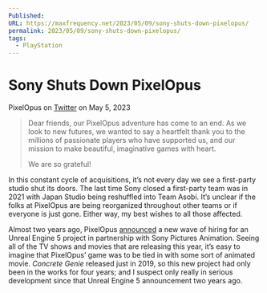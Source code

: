 ```yaml
---
Published: 
URL: https://maxfrequency.net/2023/05/09/sony-shuts-down-pixelopus/
permalink: 2023/05/09/sony-shuts-down-pixelopus/
tags:
  - PlayStation
---
```

# Sony Shuts Down PixelOpus

PixelOpus on [Twitter](https://twitter.com/Pixelopus/status/1654563543386296320) on May 5, 2023

> Dear friends, our PixelOpus adventure has come to an end. As we look to new futures, we wanted to say a heartfelt thank you to the millions of passionate players who have supported us, and our mission to make beautiful, imaginative games with heart.
> 
> We are so grateful!

In this constant cycle of acquisitions, it’s not every day we see a first-party studio shut its doors. The last time Sony closed a first-party team was in 2021 with Japan Studio being reshuffled into Team Asobi. It’s unclear if the folks at PixelOpus are being reorganized throughout other teams or if everyone is just gone. Either way, my best wishes to all those affected.

Almost two years ago, PixelOpus [announced](https://www.videogameschronicle.com/news/concrete-genie-studio-pixelopus-is-making-a-new-ps5-game-with-sony-pictures-animation/) a new wave of hiring for an Unreal Engine 5 project in partnership with Sony Pictures Animation. Seeing all of the TV shows and movies that are releasing this year, it’s easy to imagine that PixelOpus’ game was to be tied in with some sort of animated movie. *Concrete Genie* released just in 2019, so this new project had only been in the works for four years; and I suspect only really in serious development since that Unreal Engine 5 announcement two years ago.